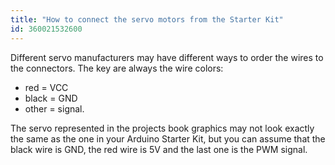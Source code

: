 ```yaml
---
title: "How to connect the servo motors from the Starter Kit"
id: 360021532600
---
```


Different servo manufacturers may have different ways to order the wires to the connectors. The key are always the wire colors:

* red = VCC
* black = GND
* other = signal.

The servo represented in the projects book graphics may not look exactly the same as the one in your Arduino Starter Kit, but you can assume that the black wire is GND, the red wire is 5V and the last one is the PWM signal.
